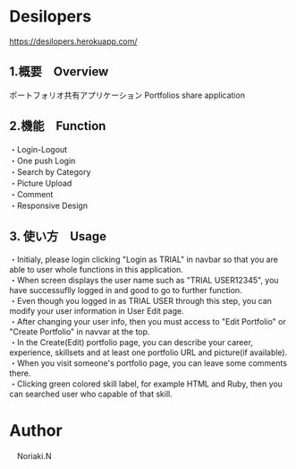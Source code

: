 # Desilopers
<https://desilopers.herokuapp.com/>
## 1.概要　Overview
 ポートフォリオ共有アプリケーション
 Portfolios share application 

## 2.機能　Function
 ・Login-Logout  
 ・One push Login  
 ・Search by Category  
 ・Picture Upload  
 ・Comment  
 ・Responsive Design  

## 3. 使い方　Usage
 ・Initialy, please login clicking "Login as TRIAL" in navbar so that you are able to user whole functions in this application.  
 ・When screen displays the user name such as "TRIAL USER12345", you have successuflly logged in and good to go to further function.  
 ・Even though you logged in as TRIAL USER through this step, you can modify your user information in User Edit page.  
 ・After changing your user info, then you must access to "Edit Portfolio" or "Create Portfolio" in navvar at the top.  
 ・In the Create(Edit) portfolio page, you can describe your career, experience, skillsets and at least one portfolio URL and picture(if available).  
 ・When you visit someone's portfolio page, you can leave some comments there.  
 ・Clicking green colored skill label, for example HTML and Ruby, then you can searched user who capable of that skill.  
 
# Author
　Noriaki.N